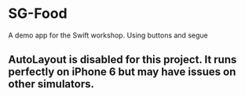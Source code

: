 # SG-Food
A demo app for the Swift workshop. Using buttons and segue

## AutoLayout is disabled for this project. It runs perfectly on iPhone 6 but may have issues on other simulators.
